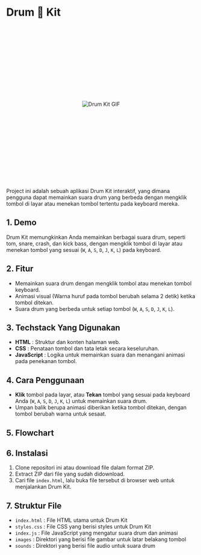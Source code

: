 # Drum 🥁 Kit

<div align="center">
  <img src="https://media1.tenor.com/m/KBUpa72wij8AAAAC/ba-dum-tuss-jokes.gif" alt="Drum Kit GIF" style="margin: 200px 0;">
</div>

Project ini adalah sebuah aplikasi Drum Kit interaktif, yang dimana pengguna dapat memainkan suara drum yang berbeda dengan mengklik tombol di layar atau menekan tombol tertentu pada keyboard mereka.

## 1. Demo
Drum Kit memungkinkan Anda memainkan berbagai suara drum, seperti tom, snare, crash, dan kick bass, dengan mengklik tombol di layar atau menekan tombol yang sesuai (`W`, `A`, `S`, `D`, `J`, `K`, `L`) pada keyboard.

## 2. Fitur
- Memainkan suara drum dengan mengklik tombol atau menekan tombol keyboard.
- Animasi visual (Warna huruf pada tombol berubah selama 2 detik) ketika tombol ditekan.
- Suara drum yang berbeda untuk setiap tombol (`W`, `A`, `S`, `D`, `J`, `K`, `L`).

## 3. Techstack Yang Digunakan
- **HTML**          : Struktur dan konten halaman web.
- **CSS**           : Penataan tombol dan tata letak secara keseluruhan.
- **JavaScript**    : Logika untuk memainkan suara dan menangani animasi pada penekanan tombol.

## 4. Cara Penggunaan
- **Klik** tombol pada layar, atau **Tekan** tombol yang sesuai pada keyboard Anda (`W`, `A`, `S`, `D`, `J`, `K`, `L`) untuk memainkan suara drum.
- Umpan balik berupa animasi diberikan ketika tombol ditekan, dengan tombol berubah warna untuk sesaat.

## 5. Flowchart


## 6. Instalasi
1. Clone repositori ini atau download file dalam format ZIP.
2. Extract ZIP dari file yang sudah didownload.
3. Cari file `index.html`, lalu buka file tersebut di browser web untuk menjalankan Drum Kit.

## 7. Struktur File
- `index.html`    : File HTML utama untuk Drum Kit
- `styles.css`    : File CSS yang berisi styles untuk Drum Kit
- `index.js`      : File JavaScript yang mengatur suara drum dan animasi
- `images`        : Direktori yang berisi file gambar untuk latar belakang tombol
- `sounds`        : Direktori yang berisi file audio untuk suara drum
